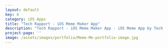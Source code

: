 ```yaml
---
layout: default
key: 4
category: iOS Apps
title: "Tech Rapport - iOS Meme Maker App"
description: "Tech Rapport - iOS Meme Maker App - iOS Meme App by Tech Rapport"
project-page: ''
image: /assets/images/portfolio/Meme-Me-portfolio-image.jpg
---
```

